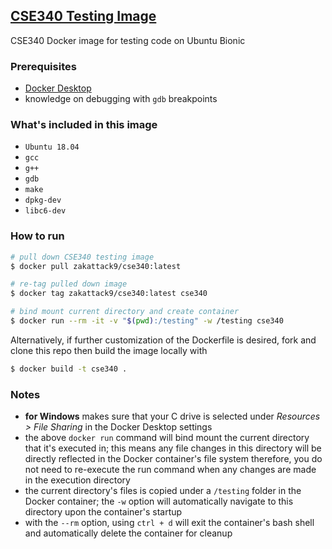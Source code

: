 ## [CSE340 Testing Image](https://hub.docker.com/repository/docker/zakattack9/cse340/general)
CSE340 Docker image for testing code on Ubuntu Bionic

### Prerequisites
- [Docker Desktop](https://docs.docker.com/get-docker/)
- knowledge on debugging with `gdb` breakpoints

### What's included in this image
- `Ubuntu 18.04`
- `gcc`
- `g++`
- `gdb`
- `make`
- `dpkg-dev`
- `libc6-dev`

### How to run
```bash
# pull down CSE340 testing image 
$ docker pull zakattack9/cse340:latest

# re-tag pulled down image
$ docker tag zakattack9/cse340:latest cse340

# bind mount current directory and create container
$ docker run --rm -it -v "$(pwd):/testing" -w /testing cse340
```

Alternatively, if further customization of the Dockerfile is desired, fork and clone this repo then build the image locally with
```bash
$ docker build -t cse340 . 
```

### Notes
- **for Windows** makes sure that your C drive is selected under *Resources > File Sharing* in the Docker Desktop settings
- the above `docker run` command will bind mount the current directory that it's executed in; this means any file changes in this directory will be directly reflected in the Docker container's file system therefore, you do not need to re-execute the run command when any changes are made in the execution directory
- the current directory's files is copied under a `/testing` folder in the Docker container; the `-w` option will automatically navigate to this directory upon the container's startup
- with the `--rm` option, using `ctrl + d` will exit the container's bash shell and automatically delete the container for cleanup
